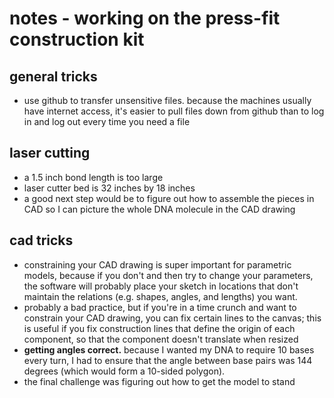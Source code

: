 # notes - working on the press-fit construction kit

## general tricks
- use github to transfer unsensitive files. because the machines usually have internet access, it's easier to pull files down from github than to log in and log out every time you need a file

## laser cutting
- a 1.5 inch bond length is too large
- laser cutter bed is 32 inches by 18 inches
- a good next step would be to figure out how to assemble the pieces in CAD so I can picture the whole DNA molecule in the CAD drawing

## cad tricks
- constraining your CAD drawing is super important for parametric models, because if you don't and then try to change your parameters, the software will probably place your sketch in locations that don't maintain the relations (e.g. shapes, angles, and lengths) you want.
- probably a bad practice, but if you're in a time crunch and want to constrain your CAD drawing, you can fix certain lines to the canvas; this is useful if you fix construction lines that define the origin of each component, so that the component doesn't translate when resized
- **getting angles correct.** because I wanted my DNA to require 10 bases every turn, I had to ensure that the angle between base pairs was 144 degrees (which would form a 10-sided polygon).
- the final challenge was figuring out how to get the model to stand
